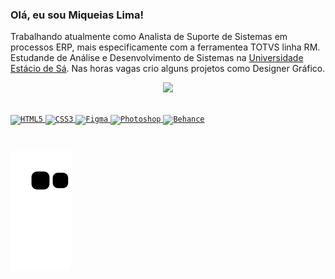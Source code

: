 ### Olá, eu sou Miqueias Lima!

Trabalhando atualmente como Analista de Suporte de Sistemas em processos ERP, mais especificamente com a ferramentea TOTVS linha RM.
Estudande de Análise e Desenvolvimento de Sistemas na [Universidade Estácio de Sá](https://estacio.br/).
Nas horas vagas crio alguns projetos como Designer Gráfico.

<div align="center">
  <a href="https://github.com/mqlima">
  <img height="160em" src="https://github-readme-stats.vercel.app/api/top-langs/?username=mqlima&layout=compact&langs_count=7&theme=merko"/>
</div>

##

<code><img width="40px" src="https://cdn.jsdelivr.net/gh/devicons/devicon/icons/html5/html5-original-wordmark.svg" title = "HTML5"/></code>
<code><img width="40px" src="https://cdn.jsdelivr.net/gh/devicons/devicon/icons/css3/css3-original-wordmark.svg" title = "CSS3"/></code> 
<code><img width="40px" src="https://cdn.jsdelivr.net/gh/devicons/devicon/icons/figma/figma-original.svg" title = "Figma"/></code>
<code><img width="40px" src="https://cdn.jsdelivr.net/gh/devicons/devicon/icons/photoshop/photoshop-plain.svg" title = "Photoshop"/></code>
<code><img width="40px" src="https://cdn.jsdelivr.net/gh/devicons/devicon/icons/behance/behance-original.svg" title = "Behance"/><code />

![Snake animation](https://github.com/mqlima/mqlima/blob/output/github-contribution-grid-snake.svg)

